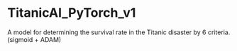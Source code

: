 # TitanicAI_PyTorch_v1
A model for determining the survival rate in the Titanic disaster by 6 criteria. (sigmoid + ADAM)
